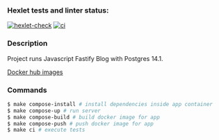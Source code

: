 ### Hexlet tests and linter status:
[![hexlet-check](https://github.com/andy-kru/devops-for-programmers-project-lvl1/workflows/hexlet-check/badge.svg)](https://github.com/andy-kru/devops-for-programmers-project-lvl1/actions)
[![ci](https://github.com/andy-kru/devops-for-programmers-project-lvl1/workflows/push/badge.svg)](https://github.com/andy-kru/devops-for-programmers-project-lvl1/actions)

### Description

Project runs Javascript Fastify Blog with Postgres 14.1.

[Docker hub images](https://hub.docker.com/r/akryvaruchka/hexlet-js-fastify-blog/tags)

### Commands

```sh
$ make compose-install # install dependencies inside app container
$ make compose-up # run server
$ make compose-build # build docker image for app
$ make compose-push # push docker image for app
$ make ci # execute tests
```
